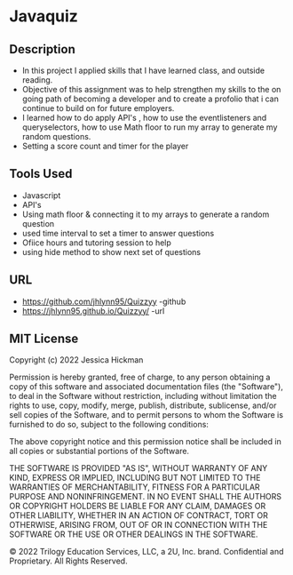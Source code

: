 # Javaquiz

## Description

* In this project I applied skills that I have learned class, and outside reading.
* Objective of this assignment was to help strengthen my skills to the on going path of becoming a developer and to create a profolio that i can continue to build on for future employers.
* I learned how to do apply API's , how to use the eventlisteners and queryselectors, how to use Math floor to run my array to generate my random questions.
* Setting a score count and timer for the player

## Tools Used
* Javascript
* API's
* Using math floor & connecting it to my arrays to generate a random question
* used time interval to set a timer to answer questions
* Ofiice hours and tutoring session to help
* using hide method to show next set of questions

## URL 
* https://github.com/jhlynn95/Quizzyy -github
* https://jhlynn95.github.io/Quizzyy/ -url

## MIT License

Copyright (c) 2022 Jessica Hickman

Permission is hereby granted, free of charge, to any person obtaining a copy
of this software and associated documentation files (the "Software"), to deal
in the Software without restriction, including without limitation the rights
to use, copy, modify, merge, publish, distribute, sublicense, and/or sell
copies of the Software, and to permit persons to whom the Software is
furnished to do so, subject to the following conditions:

The above copyright notice and this permission notice shall be included in all
copies or substantial portions of the Software.

THE SOFTWARE IS PROVIDED "AS IS", WITHOUT WARRANTY OF ANY KIND, EXPRESS OR
IMPLIED, INCLUDING BUT NOT LIMITED TO THE WARRANTIES OF MERCHANTABILITY,
FITNESS FOR A PARTICULAR PURPOSE AND NONINFRINGEMENT. IN NO EVENT SHALL THE
AUTHORS OR COPYRIGHT HOLDERS BE LIABLE FOR ANY CLAIM, DAMAGES OR OTHER
LIABILITY, WHETHER IN AN ACTION OF CONTRACT, TORT OR OTHERWISE, ARISING FROM,
OUT OF OR IN CONNECTION WITH THE SOFTWARE OR THE USE OR OTHER DEALINGS IN THE
SOFTWARE.

© 2022 Trilogy Education Services, LLC, a 2U, Inc. brand. Confidential and Proprietary. All Rights Reserved.
